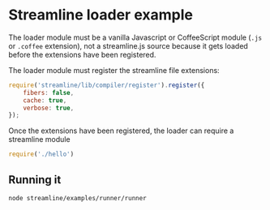 
# Streamline loader example

The loader module must be a vanilla Javascript or CoffeeScript module 
(`.js` or `.coffee` extension), not a streamline.js source because
it gets loaded before the extensions have been registered.

The loader module must register the streamline file extensions:

``` javascript
require('streamline/lib/compiler/register').register({
	fibers: false,
	cache: true,
	verbose: true,
});
```

Once the extensions have been registered, the loader can require a streamline
module

``` javascript
require('./hello')
```


## Running it

``` sh
node streamline/examples/runner/runner
```
